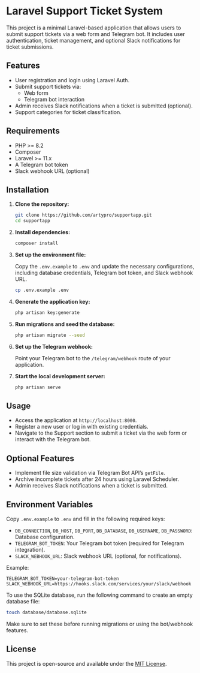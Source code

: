 # Laravel Support Ticket System

This project is a minimal Laravel-based application that allows users to submit support tickets via a web form and Telegram bot. It includes user authentication, ticket management, and optional Slack notifications for ticket submissions.

## Features

- User registration and login using Laravel Auth.
- Submit support tickets via:
    - Web form
    - Telegram bot interaction
- Admin receives Slack notifications when a ticket is submitted (optional).
- Support categories for ticket classification.

## Requirements

- PHP >= 8.2
- Composer
- Laravel >= 11.x
- A Telegram bot token
- Slack webhook URL (optional)

## Installation

1. **Clone the repository:**

   ```bash
   git clone https://github.com/artypro/supportapp.git
   cd supportapp
   ```

2. **Install dependencies:**

   ```bash
   composer install
   ```

3. **Set up the environment file:**

   Copy the `.env.example` to `.env` and update the necessary configurations, including database credentials, Telegram bot token, and Slack webhook URL.

   ```bash
   cp .env.example .env
   ```

4. **Generate the application key:**

   ```bash
   php artisan key:generate
   ```

5. **Run migrations and seed the database:**

   ```bash
   php artisan migrate --seed
   ```

6. **Set up the Telegram webhook:**

   Point your Telegram bot to the `/telegram/webhook` route of your application.

7. **Start the local development server:**

   ```bash
   php artisan serve
   ```

## Usage

- Access the application at `http://localhost:8000`.
- Register a new user or log in with existing credentials.
- Navigate to the Support section to submit a ticket via the web form or interact with the Telegram bot.

## Optional Features

- Implement file size validation via Telegram Bot API’s `getFile`.
- Archive incomplete tickets after 24 hours using Laravel Scheduler.
- Admin receives Slack notifications when a ticket is submitted.

## Environment Variables

Copy `.env.example` to `.env` and fill in the following required keys:

- `DB_CONNECTION`, `DB_HOST`, `DB_PORT`, `DB_DATABASE`, `DB_USERNAME`, `DB_PASSWORD`: Database configuration.
- `TELEGRAM_BOT_TOKEN`: Your Telegram bot token (required for Telegram integration).
- `SLACK_WEBHOOK_URL`: Slack webhook URL (optional, for notifications).

Example:

```
TELEGRAM_BOT_TOKEN=your-telegram-bot-token
SLACK_WEBHOOK_URL=https://hooks.slack.com/services/your/slack/webhook
```

To use the SQLite database, run the following command to create an empty database file:
```bash
touch database/database.sqlite
```

Make sure to set these before running migrations or using the bot/webhook features.

## License

This project is open-source and available under the [MIT License](LICENSE).

